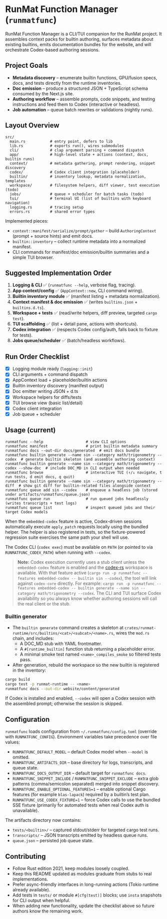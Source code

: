 # RunMat Function Manager (`runmatfunc`)

RunMat Function Manager is a CLI/TUI companion for the RunMat project. It assembles context packs
for builtin authoring, surfaces metadata about existing builtins, emits documentation bundles for
the website, and will orchestrate Codex-based authoring sessions.

## Project Goals

- **Metadata discovery** – enumerate builtin functions, GPU/fusion specs, docs, and tests directly
  from the runtime inventories.
- **Doc emission** – produce a structured JSON + TypeScript schema consumed by the Next.js site.
- **Authoring workflow** – assemble prompts, code snippets, and testing instructions and feed them
  to Codex (interactive or headless).
- **Job automation** – queue batch rewrites or validations (nightly runs).

## Layout Overview

```
src/
  main.rs           # entry point, defers to lib
  lib.rs            # exports run(), wires submodules
  cli/              # clap argument parsing + command dispatch
  app/              # high-level state + actions (context, docs, builtin runs)
  context/          # metadata gathering, prompt rendering, snippet discovery
  codex/            # Codex client integration (placeholder)
  builtin/          # inventory lookup, metadata normalization, templates
  workspace/        # filesystem helpers, diff viewer, test execution (todo)
  jobs/             # queue + scheduler for batch tasks (todo)
  tui/              # terminal UI (list of builtins with keyboard navigation)
  logging.rs        # tracing setup
  errors.rs         # shared error types
```

Implemented pieces:
- `context::manifest/serialize/prompt/gather` – build `AuthoringContext` (prompt + source hints) and emit docs.
- `builtin::inventory` – collect runtime metadata into a normalized manifest.
- CLI commands for manifest/doc emission/builtin summaries and a simple TUI browser.

## Suggested Implementation Order

1. **Logging & CLI** ✅ (`runmatfunc --help`, verbose flag, tracing).
2. **App context/config** ✅ (`AppContext::new`, CLI command wiring).
3. **Builtin inventory module** ✅ (manifest listing + metadata normalization).
4. **Context manifest & doc emission** ✅ (writes `builtins.json` + `builtins.d.ts`).
5. **Workspace + tests** ✅ (read/write helpers, diff preview, targeted `cargo test`).
6. **TUI scaffolding** ✅ (list + detail pane, actions with shortcuts).
7. **Codex integration** ✅ (respects Codex config/auth, falls back to fixture for tests).
8. **Jobs queue/scheduler** ✅ (batch/headless workflows).

## Run Order Checklist

- [x] Logging module ready (`logging::init`)
- [x] CLI arguments + command dispatch
- [x] AppContext load + placeholder/builtin actions
- [x] Builtin inventory discovery (manifest output)
- [x] Doc emitter writing JSON + d.ts
- [x] Workspace helpers for diffs/tests
- [x] TUI browse view (basic list/detail)
- [x] Codex client integration
- [x] Job queue + scheduler

## Usage (current)

```
runmatfunc --help                   # view CLI options
runmatfunc manifest                 # print builtin metadata summary
runmatfunc docs --out-dir docs/generated  # emit docs bundle
runmatfunc builtin generate --name sin --category math/trigonometry --codex  # generate builtin skeleton (and assemble authoring context)
runmatfunc builtin generate --name sin --category math/trigonometry --codex --show-doc  # include DOC_MD in CLI output when needed
runmatfunc browse                   # interactive TUI (↑/↓ navigate, t run tests, d emit docs, q quit)
runmatfunc builtin generate --name sin --category math/trigonometry --diff  # show git diff for builtin-related files alongside context
runmatfunc queue add sin --codex    # enqueue a headless job (stored under artifacts/runmatfunc/queue.json)
runmatfunc queue run                # run queued jobs headlessly (writes transcripts + test logs)
runmatfunc queue list               # inspect queued jobs and their target Codex models
```

When the `embedded-codex` feature is active, Codex-driven sessions automatically execute
`apply_patch` requests locally using the bundled helper. The helper is also registered in tests,
so the fixture-powered regression suite exercises the same path your shell will use.

The Codex CLI (`codex exec`) must be available on `PATH` (or pointed to via
`RUNMATFUNC_CODEX_PATH`) when running with `--codex`.

> **Note:** Codex execution currently uses a stub client unless the
> `embedded-codex` feature is enabled and the [codex-rs](https://github.com/openai/codex) workspace
> is available. With that feature active (`cargo run -p runmatfunc --features embedded-codex -- builtin sin --codex`),
> the tool will link against `codex-core` directly. For example: `cargo run -p runmatfunc --features embedded-codex -- builtin generate --name sin --category math/trigonometry --codex`. The CLI and TUI surface Codex availability so
> you always know whether authoring sessions will call the real client or the stub.

### Builtin generator

- The `builtin generate` command creates a skeleton at `crates/runmat-runtime/src/builtins/<cat>/<subcat>/<name>.rs`, wires the `mod.rs` chain, and includes:
  - A DOC_MD stub with YAML frontmatter.
  - A `#[runtime_builtin]` function stub returning a placeholder error.
  - A minimal smoke test named `<name>_compiles_smoke` so filtered tests pass.
- After generation, rebuild the workspace so the new builtin is registered in the inventory:

```bash
cargo build
cargo test -p runmat-runtime -- <name>
runmatfunc docs --out-dir website/content/generated
```

If Codex is installed and enabled, `--codex` will open a Codex session with the assembled prompt; otherwise the session is skipped.

## Configuration

`runmatfunc` loads configuration from `~/.runmatfunc/config.toml` (override with
`RUNMATFUNC_CONFIG`). Environment variables take precedence over file values:

- `RUNMATFUNC_DEFAULT_MODEL` – default Codex model when `--model` is omitted.
- `RUNMATFUNC_ARTIFACTS_DIR` – base directory for logs, transcripts, and queue state.
- `RUNMATFUNC_DOCS_OUTPUT_DIR` – default target for `runmatfunc docs`.
- `RUNMATFUNC_SNIPPET_INCLUDE` / `RUNMATFUNC_SNIPPET_EXCLUDE` – extra glob patterns (comma/semicolon
  separated) merged into snippet discovery.
- `RUNMATFUNC_ENABLE_OPTIONAL_FEATURES=1` – enable optional Cargo features (for example
  `blas-lapack`) required by a builtin’s test plan.
- `RUNMATFUNC_USE_CODEX_FIXTURE=1` – force Codex calls to use the bundled SSE fixture (primarily for
  automated tests when real Codex auth is unavailable).

The artifacts directory now contains:

- `tests/<builtin>/` – captured stdout/stderr for targeted cargo test runs.
- `transcripts/` – JSON transcripts emitted by headless queue runs.
- `queue.json` – persisted job queue state.

## Contributing

- Follow Rust edition 2021, keep modules loosely coupled.
- Keep this README updated as modules graduate from stubs to real implementations.
- Prefer async-friendly interfaces in long-running actions (Tokio runtime already available).
- Add tests in `tests/` or module `#[cfg(test)]` blocks; use `insta` snapshots for CLI output when helpful.
- When adding new functionality, update the checklist above so future authors know the remaining work.
